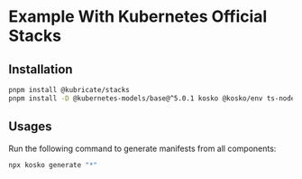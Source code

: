 # Example With Kubernetes Official Stacks

## Installation

```bash
pnpm install @kubricate/stacks 
pnpm install -D @kubernetes-models/base@^5.0.1 kosko @kosko/env ts-node
```
## Usages

Run the following command to generate manifests from all components:

```bash
npx kosko generate "*"
```